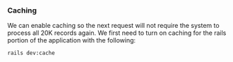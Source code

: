 ### Caching
We can enable caching so the next request will not require the system to process all 20K records again.
We first need to turn on caching for the rails portion of the application with the following:
```
rails dev:cache
```